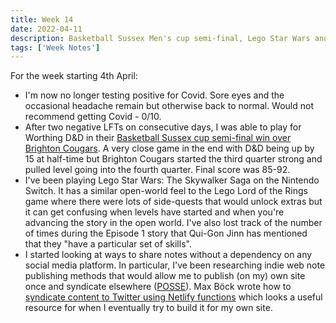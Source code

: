 ```yaml
---
title: Week 14
date: 2022-04-11
description: Basketball Sussex Men's cup semi-final, Lego Star Wars and content syndication.
tags: ['Week Notes']
---
```


For the week starting 4th April:

- I'm now no longer testing positive for Covid. Sore eyes and the occasional headache remain but otherwise back to normal. Would not recommend getting Covid - 0/10.
- After two negative LFTs on consecutive days, I was able to play for Worthing D&D in their [Basketball Sussex cup semi-final win over Brighton Cougars](https://www.basketballsussex.co.uk/match/32121209.html). A very close game in the end with D&D being up by 15 at half-time but Brighton Cougars started the third quarter strong and pulled level going into the fourth quarter. Final score was 85-92.
- I've been playing Lego Star Wars: The Skywalker Saga on the Nintendo Switch. It has a similar open-world feel to the Lego Lord of the Rings game where there were lots of side-quests that would unlock extras but it can get confusing when levels have started and when you're advancing the story in the open world. I've also lost track of the number of times during the Episode 1 story that Qui-Gon Jinn has mentioned that they "have a particular set of skills".
- I started looking at ways to share notes without a dependency on any social media platform. In particular, I've been researching indie web note publishing methods that would allow me to publish (on my) own site once and syndicate elsewhere ([POSSE](https://indieweb.org/POSSE)). Max Böck wrote how to [syndicate content to Twitter using Netlify functions](https://mxb.dev/blog/syndicating-content-to-twitter-with-netlify-functions/) which looks a useful resource for when I eventually try to build it for my own site.
